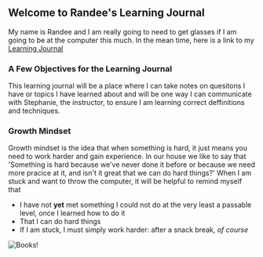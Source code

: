 ## Welcome to Randee's Learning Journal 

My name is Randee and I am really going to need to get glasses if I am going to be at the computer this much. In the mean time, here is a link to my [Learning Journal](https://github.com/RandeeOrion)
### A Few Objectives for the Learning Journal
This learning journal will be a place where I can take notes on quesitons I have or topics I have learned about and will be one way I can communicate with Stephanie, the instructor, to ensure I am learning correct deffinitions and techniques.
### Growth Mindset
Growth mindset is the idea that when something is hard, it just means you need to work harder and gain experience. In our house we like to say that 'Something is hard because we've never done it before or because we need more pracice at it, and isn't it great that we can do hard things?'
When I am stuck and want to throw the computer, it will be helpful to remind myself that 
- I have not **yet** met something I could not do at the very least a passable level, once I learned how to do it 
- That I can do hard things 
- If I am stuck, I must simply work harder: after a snack break, _of course_

![Books!](radbooks.jpg)

